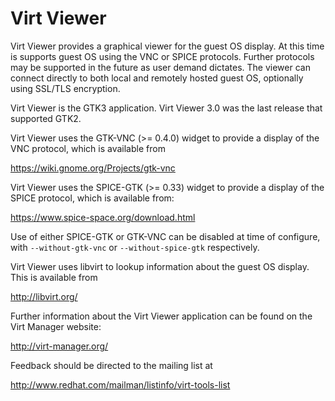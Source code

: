 # Virt Viewer

Virt Viewer provides a graphical viewer for the guest OS
display. At this time is supports guest OS using the VNC
or SPICE protocols. Further protocols may be supported in
the future as user demand dictates. The viewer can connect
directly to both local and remotely hosted guest OS, optionally
using SSL/TLS encryption.

Virt Viewer is the GTK3 application. Virt Viewer 3.0 was
the last release that supported GTK2.

Virt Viewer uses the GTK-VNC (>= 0.4.0) widget to provide a
display of the VNC protocol, which is available from

  https://wiki.gnome.org/Projects/gtk-vnc

Virt Viewer uses the SPICE-GTK (>= 0.33) widget to provide a
display of the SPICE protocol, which is available from:

  https://www.spice-space.org/download.html

Use of either SPICE-GTK or GTK-VNC can be disabled at time
of configure, with `--without-gtk-vnc` or `--without-spice-gtk`
respectively.

Virt Viewer uses libvirt to lookup information about the
guest OS display. This is available from

  http://libvirt.org/

Further information about the Virt Viewer application can be
found on the Virt Manager website:

  http://virt-manager.org/

Feedback should be directed to the mailing list at

  http://www.redhat.com/mailman/listinfo/virt-tools-list
